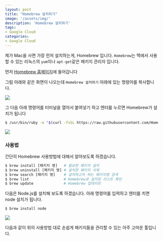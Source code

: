 ```yaml
---
layout: post
title: "Homebrew 설치하기"
image: '/assets/img/'
description: 'Homebrew 설치하기'
tags:
- Google Cloud
categories:
- Google Cloud
---
```


제가 Mac을 사면 가장 먼저 설치하는게, Homebrew 입니다.
`Homebrew`는 맥에서 사용할 수 있는 리눅스의 `yum`이나 `apt-get`같은 패키지 관리자
입니다.  

먼저 [Homebrew 홈페이지](https://brew.sh/index_ko.html)에 들어갑니다 

그럼 아래와 같은 화면이 나오는데 `Homebrew 설치하기` 아래에 있는 명령어를 복사합니다.

![](https://cdn-images-1.medium.com/max/2000/1*FjJ7U1PUaZYJ6ZVeu2wrlQ.png)

그 다음 아래 명령어를 터미널을 열어서 붙여넣기 하고 엔터를 누르면 Homebrew가 설치가 됩니다

```bash
$ /usr/bin/ruby -e "$(curl -fsSL https://raw.githubusercontent.com/Homebrew/install/master/install)"
```

![](https://cdn-images-1.medium.com/max/2000/1*A7u_jLGSpkWuSjFaVL69Jg.png)


### 사용법

간단히 Homebrew 사용방법에 대해서 알아보도록 하겠습니다.

```bash
$ brew install [패키지 명]   # 필요한 패키지 설치
$ brew uninstall [패키지 명] # 설치한 패키지 삭제
$ brew search [패키지 명]    # 설치하고자 하는 패키지명 검색
$ brew list                # Homebrew로 설치된 리스트 확인
$ brew update              # Homebrew 업데이트
```  

다음은 Node.js를 설치해 보도록 하겠습니다. 아래 명령어를 입력하고 엔터를 치면 node 설치가 됩니다.

```bash
$ brew install node
```

![](https://cdn-images-1.medium.com/max/2000/1*0Hg1zCci_quPqfG66sc0Aw.png)

다음과 같이 위의 사용방법 대로 손쉽게 패키지들을 관리할 수 있는 아주 고마운 툴입니다.